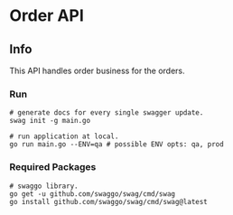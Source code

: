 # Order API
## Info
This API handles order business for the orders.
### Run
```shell script
# generate docs for every single swagger update.
swag init -g main.go

# run application at local.
go run main.go --ENV=qa # possible ENV opts: qa, prod
```

### Required Packages
```shell script
# swaggo library.
go get -u github.com/swaggo/swag/cmd/swag
go install github.com/swaggo/swag/cmd/swag@latest
```